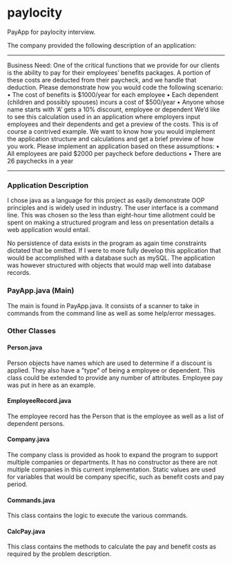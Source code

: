 # paylocity
PayApp for paylocity interview.

The company provided the following description of an application:

---
Business Need:
One of the critical functions that we provide for our clients is the ability
to pay for their employees’ benefits packages. A portion of these costs
are deducted from their paycheck, and we handle that deduction. Please
demonstrate how you would code the following scenario:
• The cost of benefits is $1000/year for each employee
• Each dependent (children and possibly spouses) incurs a cost of
$500/year
• Anyone whose name starts with ‘A’ gets a 10% discount, employee or
dependent
We’d like to see this calculation used in an application where employers
input employees and their dependents and get a preview of the costs.
This is of course a contrived example. We want to know how you would
implement the application structure and calculations and get a brief
preview of how you work.
Please implement an application based on these assumptions:
• All employees are paid $2000 per paycheck before deductions
• There are 26 paychecks in a year

---
###  Application Description 
I chose java as a language for this project as easily demonstrate OOP principles and is
widely used in industry. The user interface is a command line. This was chosen so the less than
eight-hour time allotment could be spent on making a structured program and less on presentation 
details a web application would entail.

No persistence of data exists in the program as again time constraints dictated that be omitted.
If I were to more fully develop this application that would be accomplished with a database such as
mySQL. The application was however structured with objects that would map well into database records.

### PayApp.java (Main)
The main is found in PayApp.java. It consists of a scanner to take in commands from the command line
as well as some help/error messages.

### Other Classes
#### Person.java
Person objects have names which are used to determine if a discount is applied. They also have a "type" of being
a employee or dependent. This class could be extended to provide any number of attributes. Employee pay was put in 
here as an example.

#### EmployeeRecord.java
The employee record has the Person that is the employee as well as a list of dependent persons.

#### Company.java
The company class is provided as hook to expand the program to support multiple companies or departments. It 
has no constructor as there are not multiple companies in this current implementation. Static values are used 
for variables that would be company specific, such as benefit costs and pay period.

#### Commands.java
This class contains the logic to execute the various commands. 

#### CalcPay.java
This class contains the methods to calculate the pay and benefit costs as required by the problem description.
